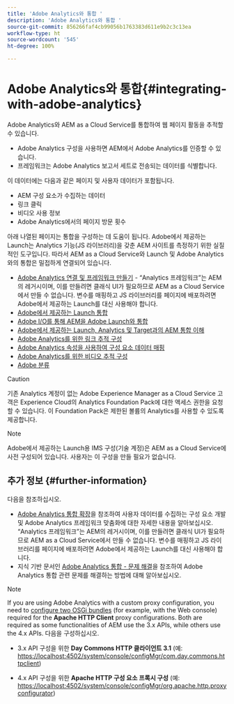 ```yaml
---
title: 'Adobe Analytics와 통합 '
description: 'Adobe Analytics와 통합 '
source-git-commit: 856266faf4cb99056b1763383d611e9b2c3c13ea
workflow-type: ht
source-wordcount: '545'
ht-degree: 100%

---
```



# Adobe Analytics와 통합{#integrating-with-adobe-analytics}

Adobe Analytics와 AEM as a Cloud Service를 통합하여 웹 페이지 활동을 추적할 수 있습니다.

* Adobe Analytics 구성을 사용하면 AEM에서 Adobe Analytics를 인증할 수 있습니다.
* 프레임워크는 Adobe Analytics 보고서 세트로 전송되는 데이터를 식별합니다.

이 데이터에는 다음과 같은 페이지 및 사용자 데이터가 포함됩니다.

* AEM 구성 요소가 수집하는 데이터
* 링크 클릭
* 비디오 사용 정보
* Adobe Analytics에서의 페이지 방문 횟수

아래 나열된 페이지는 통합을 구성하는 데 도움이 됩니다. Adobe에서 제공하는 Launch는 Analytics 기능(JS 라이브러리)을 갖춘 AEM 사이트를 측정하기 위한 실질적인 도구입니다. 따라서 AEM as a Cloud Service와 Launch 및 Adobe Analytics와의 통합은 밀접하게 연결되어 있습니다.

* [Adobe Analytics 연결 및 프레임워크 만들기](https://experienceleague.adobe.com/docs/experience-manager-65/administering/integration/adobeanalytics-connect.html) - “Analytics 프레임워크”는 AEM의 레거시이며, 이를 만들려면 클래식 UI가 필요하므로 AEM as a Cloud Service에서 만들 수 없습니다. 변수를 매핑하고 JS 라이브러리를 페이지에 배포하려면 Adobe에서 제공하는 Launch를 대신 사용해야 합니다.
* [Adobe에서 제공하는 Launch 통합](https://experienceleague.adobe.com/docs/experience-manager-learn/sites/integrations/adobe-launch-integration-tutorial-understand.html)
* [Adobe I/O를 통해 AEM을 Adobe Launch와 통합](https://helpx.adobe.com/experience-manager/using/aem_launch_adobeio_integration.html)
* [Adobe에서 제공하는 Launch, Analytics 및 Target과의 AEM 통합 이해](https://helpx.adobe.com/experience-manager/kt/integration/using/aem-launch-integration-tutorial-understand.html)
* [Adobe Analytics를 위한 링크 추적 구성](https://experienceleague.adobe.com/docs/experience-manager-65/administering/integration/adobeanalytics-link.html)
* [Adobe Analytics 속성을 사용하여 구성 요소 데이터 매핑](https://experienceleague.adobe.com/docs/experience-manager-65/administering/integration/adobeanalytics-mapping.html)
* [Adobe Analytics를 위한 비디오 추적 구성](https://experienceleague.adobe.com/docs/experience-manager-65/administering/integration/adobeanalytics-video.html)
* [Adobe 분류](https://experienceleague.adobe.com/docs/experience-manager-65/administering/integration/adobeanalytics-classifications.html)

>[!CAUTION]
>
>기존 Analytics 계정이 없는 Adobe Experience Manager as a Cloud Service 고객은 Experience Cloud의 Analytics Foundation Pack에 대한 액세스 권한을 요청할 수 있습니다. 이 Foundation Pack은 제한된 볼륨의 Analytics를 사용할 수 있도록 제공합니다.

>[!NOTE]
>
>Adobe에서 제공하는 Launch용 IMS 구성(기술 계정)은 AEM as a Cloud Service에 사전 구성되어 있습니다. 사용자는 이 구성을 만들 필요가 없습니다.

## 추가 정보 {#further-information}

다음을 참조하십시오.

* [Adobe Analytics 통합 확장](https://experienceleague.adobe.com/docs/experience-manager-65/developing/extending-aem/extending-analytics/extending-analytics.html)을 참조하여 사용자 데이터를 수집하는 구성 요소 개발 및 Adobe Analytics 프레임워크 맞춤화에 대한 자세한 내용을 알아보십시오. “Analytics 프레임워크”는 AEM의 레거시이며, 이를 만들려면 클래식 UI가 필요하므로 AEM as a Cloud Service에서 만들 수 없습니다. 변수를 매핑하고 JS 라이브러리를 페이지에 배포하려면 Adobe에서 제공하는 Launch를 대신 사용해야 합니다.
* 지식 기반 문서인 [Adobe Analytics 통합 - 문제 해결](https://helpx.adobe.com/kr/experience-manager/kb/sitecatalystintegrationtroubleshooting.html)을 참조하여 Adobe Analytics 통합 관련 문제를 해결하는 방법에 대해 알아보십시오.

>[!NOTE]
>
>If you are using Adobe Analytics with a custom proxy configuration, you need to [configure two OSGi bundles](https://experienceleague.adobe.com/docs/experience-manager-65/deploying/configuring/configuring-osgi.html) (for example, with the Web console) required for the **Apache HTTP Client** proxy configurations. Both are required as some functionalities of AEM use the 3.x APIs, while others use the 4.x APIs. 다음을 구성하십시오.
>
>* 3.x API 구성을 위한 **Day Commons HTTP 클라이언트 3.1**
>  (예: [https://localhost:4502/system/console/configMgr/com.day.commons.httpclient](https://localhost:4502/system/console/configMgr/com.day.commons.httpclient))
>
>* 4.x API 구성을 위한 **Apache HTTP 구성 요소 프록시 구성**
>  (예: [https://localhost:4502/system/console/configMgr/org.apache.http.proxyconfigurator](https://localhost:4502/system/console/configMgr/org.apache.http.proxyconfigurator))
>

